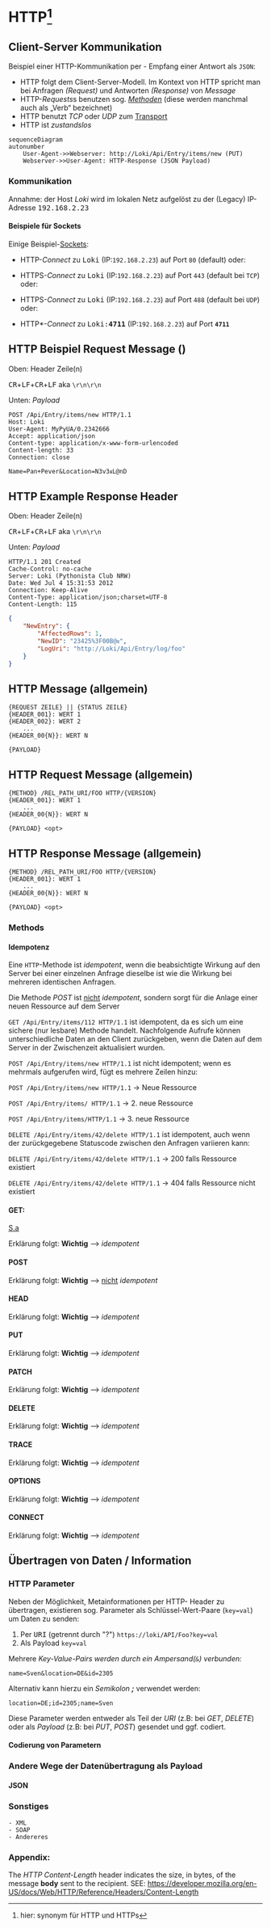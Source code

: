 # HTTP[^1]

## Client-Server Kommunikation


Beispiel einer HTTP-Kommunikation per - Empfang einer Antwort als ```JSON```:

- HTTP folgt dem Client-Server-Modell. Im Kontext von HTTP spricht man bei Anfragen <var>(Request)</var> und Antworten <var>(Response)</var> von <var>Message</var>
- HTTP-<var>Requests</var>s benutzen sog. <var>[Methoden](#_methods)</var> (diese werden manchmal auch als „Verb“ bezeichnet)
- HTTP benutzt <var>TCP</var> oder <var>UDP</var> zum [Transport](../transport.md)
- HTTP ist <var>zustandslos</var>



```mermaid
sequenceDiagram
autonumber
    User-Agent->>Webserver: http://Loki/Api/Entry/items/new (PUT)
    Webserver->>User-Agent: HTTP-Response (JSON Payload)

```


### Kommunikation

Annahme: der Host <var>Loki</var> wird im lokalen Netz aufgelöst zu der (Legacy) IP-Adresse <kbd>192.168.2.23</kbd>

#### Beispiele für Sockets

Einige Beispiel-[Sockets](../tcp_ip.md#socket):

- HTTP-<var>Connect</var> zu <kbd>Loki</kbd> (IP:```192.168.2.23```) auf Port ```80``` (default) oder:



- HTTPS-<var>Connect</var> zu <kbd>Loki</kbd> (IP:```192.168.2.23```) auf Port ```443``` (default bei ```TCP```) oder:
- HTTPS-<var>Connect</var> zu <kbd>Loki</kbd> (IP:```192.168.2.23```) auf Port ```488``` (default bei ```UDP```) oder:

- HTTP*-<var>Connect</var> zu <kbd>Loki:__4711__</kbd> (IP:```192.168.2.23```) auf Port <b>```4711```</b>

## HTTP Beispiel Request Message ()
Oben: Header Zeile(n)

<kbd title="Carriage Return">CR</kbd>+<kbd title="LineFeed">LF</kbd>+<kbd title="Carriage Return">CR</kbd>+<kbd title="LineFeed">LF</kbd> aka ```\r\n\r\n```

Unten: <var>Payload</var>


```
POST /Api/Entry/items/new HTTP/1.1
Host: Loki
User-Agent: MyPyUA/0.2342666
Accept: application/json
Content-type: application/x-www-form-urlencoded
Content-length: 33
Connection: close
```
```      
Name=Pan+Pever&Location=N3v3ᴙL@nD
```


## HTTP Example Response Header

Oben: Header Zeile(n)

<kbd title="Carriage Return">CR</kbd>+<kbd title="LineFeed">LF</kbd>+<kbd title="Carriage Return">CR</kbd>+<kbd title="LineFeed">LF</kbd> aka ```\r\n\r\n```

Unten: <var>Payload</var>

```
HTTP/1.1 201 Created
Cache-Control: no-cache
Server: Loki (Pythonista Club NRW)
Date: Wed Jul 4 15:31:53 2012
Connection: Keep-Alive
Content-Type: application/json;charset=UTF-8
Content-Length: 115
```
```json
{
	"NewEntry":	{
		"AffectedRows": 1,  
		"NewID": "23425%3F00B@ᴙ",
		"LogUri": "http://Loki/Api/Entry/log/foo"
	}
}
```
## HTTP Message (allgemein)

```
{REQUEST ZEILE} || {STATUS ZEILE}
{HEADER_001}: WERT 1
{HEADER_002}: WERT 2
    ...
{HEADER_00{N}}: WERT N    
```
```
{PAYLOAD}
```

## HTTP Request Message (allgemein)

```
{METHOD} /REL_PATH_URI/FOO HTTP/{VERSION}
{HEADER_001}: WERT 1
    ...
{HEADER_00{N}}: WERT N    
```
```
{PAYLOAD} <opt>
```

## HTTP Response Message (allgemein)

```
{METHOD} /REL_PATH_URI/FOO HTTP/{VERSION}
{HEADER_001}: WERT 1
    ...
{HEADER_00{N}}: WERT N    
```
```
{PAYLOAD} <opt>
```


### <a name="_methods">Methods</a>

#### Idempotenz 

Eine ```HTTP```-Methode ist <var>idempotent</var>, wenn die beabsichtigte Wirkung auf den Server bei einer einzelnen Anfrage dieselbe ist wie die Wirkung bei mehreren identischen Anfragen.

Die Methode <var>POST</var> ist <u>nicht</u> <var>idempotent</var>, sondern sorgt für die Anlage einer neuen Ressource auf dem Server

```GET /Api/Entry/items/112 HTTP/1.1``` ist idempotent, da es sich um eine sichere (nur lesbare) Methode handelt. Nachfolgende Aufrufe können unterschiedliche Daten an den Client zurückgeben, wenn die Daten auf dem Server in der Zwischenzeit aktualisiert wurden.

```POST /Api/Entry/items/new HTTP/1.1``` ist nicht idempotent; wenn es mehrmals aufgerufen wird, fügt es mehrere Zeilen hinzu:


```POST /Api/Entry/items/new HTTP/1.1```   -> Neue Ressource

```POST /Api/Entry/items/ HTTP/1.1```   -> 2. neue Ressource

```POST /Api/Entry/items/HTTP/1.1```   -> 3. neue Ressource


```DELETE /Api/Entry/items/42/delete HTTP/1.1``` ist idempotent, auch wenn der zurückgegebene Statuscode zwischen den Anfragen variieren kann:

```DELETE /Api/Entry/items/42/delete HTTP/1.1```   ->  200 falls Ressource existiert

```DELETE /Api/Entry/items/42/delete HTTP/1.1```   -> 404 falls Ressource nicht existiert 

#### GET:

[S.a](GET/wiki/HTTP/Anfragemethoden#GET) 

Erklärung folgt: __Wichtig__ --> <i>idempotent</i>

#### POST

Erklärung folgt: __Wichtig__ --> <u>nicht</u> <i>idempotent</i>

#### HEAD

Erklärung folgt: __Wichtig__ --> <i>idempotent</i>

#### PUT

Erklärung folgt: __Wichtig__ --> <i>idempotent</i>

####  PATCH

Erklärung folgt: __Wichtig__ --> <i>idempotent</i>

#### DELETE

Erklärung folgt: __Wichtig__ --> <i>idempotent</i>

#### TRACE

Erklärung folgt: __Wichtig__ --> <i>idempotent</i>

#### OPTIONS
Erklärung folgt: __Wichtig__ --> <i>idempotent</i>

#### CONNECT

Erklärung folgt: __Wichtig__ --> <i>idempotent</i>

## Übertragen von Daten / Information

### HTTP Parameter

Neben der Möglichkeit, Metainformationen per HTTP- Header zu übertragen, existieren sog. Parameter als Schlüssel-Wert-Paare
(```key=val```) um Daten zu senden:

1. Per <kbd>URI</kbd> (getrennt durch "?") ```https://loki/API/Foo?key=val```
2. Als Payload ```key=val```

Mehrere <var>Key-Value-Pairs<var> werden durch ein <var>Ampersand</var>(```&```) verbunden:

```name=Sven&location=DE&id=2305```

Alternativ kann hierzu ein <var>Semikolon</var> <var><b>;</b></var> verwendet werden:

```location=DE;id=2305;name=Sven```

Diese Parameter werden entweder als Teil der <var>URI</var> (z.B: bei <var>GET</var>, <var>DELETE</var>) oder als <var>Payload</var> (z.B: bei <var>PUT</var>, <var>POST</var>) gesendet
und ggf. codiert.

#### Codierung von Parametern


### Andere Wege der Datenübertragung als Payload

#### JSON

### Sonstiges
    - XML
    - SOAP
    - Andereres





[^1]: hier: synonym für HTTP und HTTPs

### Appendix:

The <var>HTTP Content-Length</var> header indicates the size, in bytes, of the message __body__ sent to the recipient.
SEE: https://developer.mozilla.org/en-US/docs/Web/HTTP/Reference/Headers/Content-Length